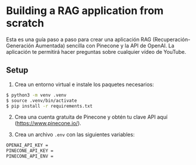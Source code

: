 # Building a RAG application from scratch

Esta es una guía paso a paso para crear una aplicación RAG (Recuperación-Generación Aumentada) sencilla con Pinecone y la API de OpenAI. La aplicación te permitirá hacer preguntas sobre cualquier vídeo de YouTube.

## Setup

1. Crea un entorno virtual e instale los paquetes necesarios:

```bash
$ python3 -m venv .venv
$ source .venv/bin/activate
$ pip install -r requirements.txt
```

2. Crea una cuenta gratuita de Pinecone y obtén tu clave API aquí (https://www.pinecone.io/).

3. Crea un archivo `.env` con las siguientes variables:

```bash
OPENAI_API_KEY = 
PINECONE_API_KEY = 
PINECONE_API_ENV = 
```